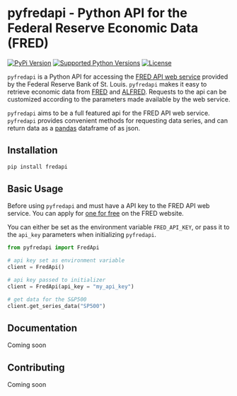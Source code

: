 # pyfredapi - Python API for the Federal Reserve Economic Data (FRED)
<!-- badges: start -->

[![PyPi Version](https://img.shields.io/pypi/v/pyfredapi.svg)](https://pypi.python.org/pypi/pyfredapi/)
[![Supported Python Versions](https://img.shields.io/pypi/pyversions/pyfredapi)](https://pypi.python.org/pypi/pyfredapi)
[![License](https://img.shields.io/badge/License-Apache_2.0-blue.svg)](https://opensource.org/licenses/Apache-2.0)

<!-- badges: end -->

`pyfredapi` is a Python API for accessing the [FRED API web service](https://fred.stlouisfed.org/docs/api/fred/) provided by the Federal Reserve Bank of St. Louis. `pyfredapi` makes it easy to retrieve economic data from [FRED](https://fred.stlouisfed.org/) and [ALFRED](https://alfred.stlouisfed.org/). Requests to the api can be customized according to the parameters made available by the web service.

`pyfredapi` aims to be a full featured api for the FRED API web service. `pyfredapi` provides convenient methods for requesting data series, and can return data as a [pandas](https://pandas.pydata.org/) dataframe of as json.

## Installation
```bash
pip install fredapi
```

## Basic Usage

Before using `pyfredapi` and must have a API key to the FRED API web service. You can apply for [one for free](https://fred.stlouisfed.org/docs/api/api_key.html) on the FRED website.

You can either be set as the environment variable `FRED_API_KEY`, or pass it to the `api_key` parameters when initializing `pyfredapi`.

```python
from pyfredapi import FredApi

# api key set as environment variable
client = FredApi()

# api key passed to initializer
client = FredApi(api_key = "my_api_key")

# get data for the S&P500
client.get_series_data("SP500")
```

## Documentation

Coming soon

## Contributing

Coming soon

